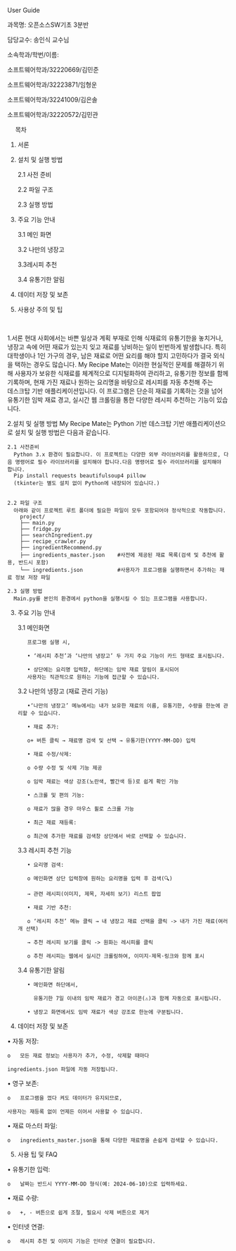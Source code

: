User Guide






과목명: 오픈소스SW기초 3분반

담당교수: 송인식 교수님

소속학과/학번/이름: 

소프트웨어학과/32220669/김민준

소프트웨어학과/32223871/임형운

소프트웨어학과/32241009/김은솔

소프트웨어학과/32220572/김민관

 
목차
1. 서론
2. 설치 및 실행 방법


      2.1 사전 준비

      2.2 파일 구조

      2.3 실행 방법

3. 주요 기능 안내
   
      3.1 메인 화면

      3.2 나만의 냉장고

      3.3레시피 추천

      3.4 유통기한 알림

4. 데이터 저장 및 보존
5. 사용상 주의 및 팁
   
 


1.서론
  현대 사회에서는 바쁜 일상과 계획 부재로 인해 식재료의 유통기한을 놓치거나,
  냉장고 속에 어떤 재료가 있는지 잊고 재료를 낭비하는 일이 빈번하게 발생합니다.
  특히 대학생이나 1인 가구의 경우, 남은 재료로 어떤 요리를 해야 할지 고민하다가
  결국 외식을 택하는 경우도 많습니다.
  My Recipe Mate는 이러한 현실적인 문제를 해결하기 위해
  사용자가 보유한 식재료를 체계적으로 디지털화하여 관리하고,
  유통기한 정보를 함께 기록하며,
  현재 가진 재료나 원하는 요리명을 바탕으로 레시피를 자동 추천해 주는  
  데스크탑 기반 애플리케이션입니다.
  이 프로그램은 단순히 재료를 기록하는 것을 넘어
  유통기한 임박 재료 경고,
  실시간 웹 크롤링을 통한 다양한 레시피 추천하는 기능이 있습니다.

2.설치 및 실행 방법
  My Recipe Mate는 Python 기반 데스크탑 기반 애플리케이션으로 설치 및 실행 방법은 다음과 같습니다.
  
    2.1 사전준비
      Python 3.x 환경이 필요합니다. 이 프로젝트는 다양한 외부 라이브러리를 활용하므로, 다음 명령어로 필수 라이브러리를 설치해야 합니다.다음 명령어로 필수 라이브러리를 설치해야       합니다.
      Pip install requests beautifulsoup4 pillow
      (tkinter는 별도 설치 없이 Python에 내장되어 있습니다.)


    2.2 파일 구조
      아래와 같이 프로젝트 루트 폴더에 필요한 파일이 모두 포함되어야 정삭적으로 작동합니다. 
        project/
        ├── main.py
        ├── fridge.py
        ├── searchIngredient.py
        ├── recipe_crawler.py
        ├── ingredientRecommend.py
        ├── ingredients_master.json    #사전에 제공된 재료 목록(검색 및 추천에 활용, 반드시 포함)
        └── ingredients.json           #사용자가 프로그램을 실행하면서 추가하는 재료 정보 저장 파일
        
    2.3 실행 방법
      Main.py를 본인의 환경에서 python을 실행시킬 수 있는 프로그램을 사용합니다.

3. 주요 기능 안내
   
      3.1 메인화면
   
          프로그램 실행 시,
   
          •	‘레시피 추천’과 ‘나만의 냉장고’ 두 가지 주요 기능이 카드 형태로 표시됩니다.
   
          •	상단에는 요리명 입력창, 하단에는 임박 재료 알림이 표시되어
          사용자는 직관적으로 원하는 기능에 접근할 수 있습니다.
   
      3.2 나만의 냉장고 (재료 관리 기능)
   
          •‘나만의 냉장고’ 메뉴에서는 내가 보유한 재료의 이름, 유통기한, 수량을 한눈에 관리할 수 있습니다.
   
          •	재료 추가:
   
          o+ 버튼 클릭 → 재료명 검색 및 선택 → 유통기한(YYYY-MM-DD) 입력
   
          •	재료 수정/삭제:
   
          o	수량 수정 및 삭제 기능 제공
   
          o	임박 재료는 색상 강조(노란색, 빨간색 등)로 쉽게 확인 가능
   
          •	스크롤 및 편의 기능:
   
          o	재료가 많을 경우 마우스 휠로 스크롤 가능
   
          •	최근 재료 재등록:
   
          o	최근에 추가한 재료를 검색창 상단에서 바로 선택할 수 있습니다.

      3.3 레시피 추천 기능
   
          •	요리명 검색:
   
          o	메인화면 상단 입력창에 원하는 요리명을 입력 후 검색(🔍)
   
          → 관련 레시피(이미지, 제목, 자세히 보기) 리스트 팝업
   
          •	재료 기반 추천:
   
          o	‘레시피 추천’ 메뉴 클릭 → 내 냉장고 재료 선택을 클릭 -> 내가 가진 재료(여러 개 선택)
   
          → 추천 레시피 보기를 클릭 -> 원화는 레시피를 클릭
   
          o	추천 레시피는 웹에서 실시간 크롤링하여, 이미지·제목·링크와 함께 표시
      
      3.4 유통기한 알림
   
          •	메인화면 하단에서,
   
            유통기한 7일 이내의 임박 재료가 경고 아이콘(⚠️)과 함께 자동으로 표시됩니다.
   
          •	냉장고 화면에서도 임박 재료가 색상 강조로 한눈에 구분됩니다.

5. 데이터 저장 및 보존

  •	자동 저장:
  
    o	모든 재료 정보는 사용자가 추가, 수정, 삭제할 때마다
    
    ingredients.json 파일에 자동 저장됩니다.
   
  •	영구 보존:
  
    o	프로그램을 껐다 켜도 데이터가 유지되므로,
    
    사용자는 재등록 없이 언제든 이어서 사용할 수 있습니다.
    
  •	재료 마스터 파일:
  
    o	ingredients_master.json을 통해 다양한 재료명을 손쉽게 검색할 수 있습니다.



5. 사용 팁 및 FAQ
   
  •	유통기한 입력:
  
    o	날짜는 반드시 YYYY-MM-DD 형식(예: 2024-06-10)으로 입력하세요.
   
  •	재료 수량:
  
    o	+, - 버튼으로 쉽게 조절, 필요시 삭제 버튼으로 제거
    
  •	인터넷 연결:
  
    o	레시피 추천 및 이미지 기능은 인터넷 연결이 필요합니다.
